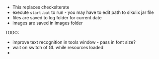 - This replaces checksIterate
- execute `start.bat` to run - you may have to edit path to sikulix jar file
- files are saved to log folder for current date
- images are saved in images folder

TODO:
- improve text recognition in tools window - pass in font size?
- wait on switch of GL while resources loaded
- 